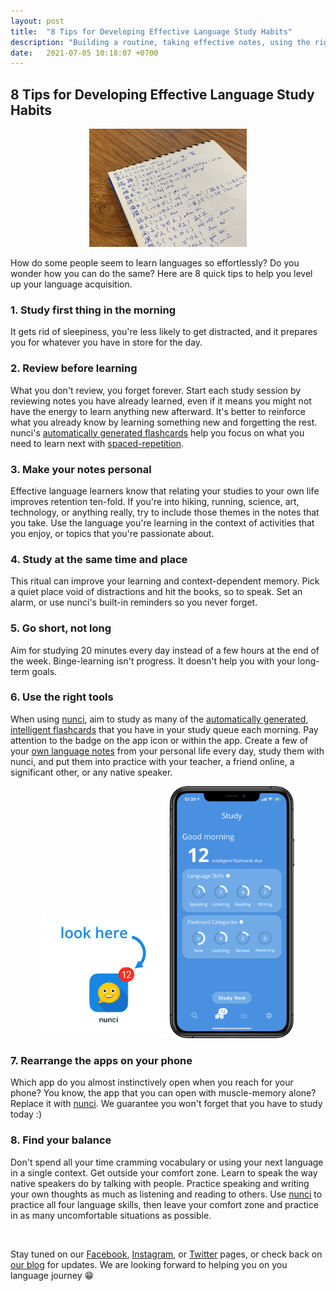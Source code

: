 ```yaml
---
layout: post
title:  "8 Tips for Developing Effective Language Study Habits"
description: "Building a routine, taking effective notes, using the right tools, and more."
date:   2021-07-05 10:18:07 +0700
---
```


## 8 Tips for Developing Effective Language Study Habits

<div style="text-align:center">
<img id="blog-img" src="/images/japanese-notes.jpg" width="50%"/>
</div>

How do some people seem to learn languages so effortlessly? Do you wonder how you can do the same? Here are 8 quick tips to help you level up your language acquisition.

### 1. Study first thing in the morning

It gets rid of sleepiness, you're less likely to get distracted, and it prepares you for whatever you have in store for the day.

### 2. Review before learning

What you don't review, you forget forever. Start each study session by reviewing notes you have already learned, even if it means you might not have the energy to learn anything new afterward. It's better to reinforce what you already know by learning something new and forgetting the rest. nunci's [automatically generated flashcards](https://nunci.app/2021/07/01/generating-intelligent-language-flashcards-with-nunci.html) help you focus on what you need to learn next with [spaced-repetition](https://nunci.app/2021/06/23/what-is-spaced-repetition.html).

### 3. Make your notes personal

Effective language learners know that relating your studies to your own life improves retention ten-fold. If you're into hiking, running, science, art, technology, or anything really, try to include those themes in the notes that you take. Use the language you're learning in the context of activities that you enjoy, or topics that you're passionate about.

### 4. Study at the same time and place

This ritual can improve your learning and context-dependent memory. Pick a quiet place void of distractions and hit the books, so to speak. Set an alarm, or use nunci's built-in reminders so you never forget.

### 5. Go short, not long

Aim for studying 20 minutes every day instead of a few hours at the end of the week. Binge-learning isn't progress. It doesn't help you with your long-term goals.

### 6. Use the right tools

When using [nunci](https://nunci.app), aim to study as many of the [automatically generated, intelligent flashcards](https://nunci.app/2021/07/01/generating-intelligent-language-flashcards-with-nunci.html) that you have in your study queue each morning. Pay attention to the badge on the app icon or within the app. Create a few of your [own language notes](https://nunci.app/2021/06/27/what-does-capturing-your-language-mean.html) from your personal life every day, study them with nunci, and put them into practice with your teacher, a friend online, a significant other, or any native speaker.

<div style="text-align:center">
<img src="/images/app-icon-ios-look.png" width="200px"/>
<img src="/images/study-screen-flashcards-due.png" width="200px"/>
</div>

### 7. Rearrange the apps on your phone

Which app do you almost instinctively open when you reach for your phone? You know, the app that you can open with muscle-memory alone? Replace it with [nunci](https://nunci.app). We guarantee you won't forget that you have to study today :)

### 8. Find your balance

Don't spend all your time cramming vocabulary or using your next language in a single context. Get outside your comfort zone. Learn to speak the way native speakers do by talking with people. Practice speaking and writing your own thoughts as much as listening and reading to others. Use [nunci](https://nunci.app) to practice all four language skills, then leave your comfort zone and practice in as many uncomfortable situations as possible.

<br>

Stay tuned on our [Facebook](https://www.facebook.com/nunci-113432470463274), [Instagram](https://www.instagram.com/nunci.app/), or [Twitter](https://www.twitter.com/AppNunci/) pages, or check back on [our blog](https://nunci.app/blog) for updates. We are looking forward to helping you on you language journey 😁